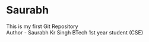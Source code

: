 # Saurabh
This is my first Git Repository
<br/>
Author - Saurabh Kr Singh
BTech 1st year student (CSE)
